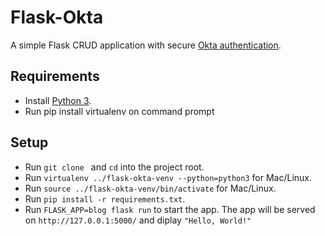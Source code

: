 # Flask-Okta

A simple Flask CRUD application with secure [Okta authentication](https://developer.okta.com/blog/2018/07/23/build-a-simple-crud-app-with-flask-and-python).

## Requirements

* Install [Python 3](https://www.python.org/downloads/).
* Run pip install virtualenv on command prompt

## Setup

* Run `git clone ` and `cd` into the project root.
* Run `virtualenv ../flask-okta-venv --python=python3` for Mac/Linux.
* Run `source ../flask-okta-venv/bin/activate` for Mac/Linux.
* Run `pip install -r requirements.txt`.
* Run `FLASK_APP=blog flask run` to start the app. The app will be served on `http://127.0.0.1:5000/` and diplay `"Hello, World!"`

